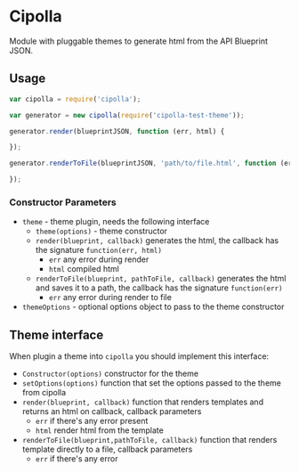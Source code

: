 # Cipolla

Module with pluggable themes to generate html from the API Blueprint JSON.

## Usage

```javascript
var cipolla = require('cipolla');

var generator = new cipolla(require('cipolla-test-theme'));

generator.render(blueprintJSON, function (err, html) {

});

generator.renderToFile(blueprintJSON, 'path/to/file.html', function (err) {

});
```
### Constructor Parameters

* `theme` - theme plugin, needs the following interface
    * `theme(options)` - theme constructor
    * `render(blueprint, callback)` generates the html, the callback has the signature `function(err, html)`
        * `err` any error during render
        * `html` compiled html
    * `renderToFile(blueprint, pathToFile, callback)` generates the html and saves it to a path, the callback has the signature `function(err)`
        * `err` any error during render to file
* `themeOptions` - optional options object to pass to the theme constructor

## Theme interface

When plugin a theme into `cipolla` you should implement this interface:

* `Constructor(options)` constructor for the theme
* `setOptions(options)` function that set the options passed to the theme from cipolla
* `render(blueprint, callback)` function that renders templates and returns an html on callback, callback parameters
    * `err` if there's any error present
    * `html` render html from the template
* `renderToFile(blueprint,pathToFile, callback)` function that renders template directly to a file, callback parameters
    * `err` if there's any error
